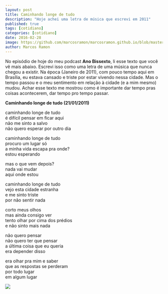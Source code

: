 ```yaml
---
layout: post
title: Caminhando longe de tudo
description: "Hoje achei uma letra de música que escrevi em 2011"
published: true
tags: [cotidiano]
categories: [cotidiano]
date: 2016-02-28
image: https://github.com/marcosramon/marcosramon.github.io/blob/master/assets/images/caminhando.jpg
author: Marcos Ramon
---
```


No episódio de hoje do meu podcast **Ano Bissexto**, li esse texto que você vê mais abaixo. Escrevi isso como uma letra de uma música que nunca chegou a existir. Na época (Janeiro de 2011), com pouco tempo aqui em Brasília, eu estava cansado e triste por estar vivendo nessa cidade. Mas o tempo passou e o meu sentimento em relação à cidade (e a mim mesmo) mudou.
Achar esse texto me mostrou como é importante dar tempo pras coisas acontecerem, dar tempo pro tempo passar. 

**Caminhando longe de tudo (21/01/2011)**

caminhando longe de tudo<br>
é difícil pensar em ficar aqui<br>
não me sinto a salvo<br>
não quero esperar por outro dia<br>

caminhando longe de tudo<br>
procuro um lugar só<br>
a minha vida escapa pra onde?<br>
estou esperando<br>

mas o que vem depois?<br>
nada vai mudar<br>
aqui onde estou<br>

caminhando longe de tudo<br>
vejo esta cidade estranha<br>
e me sinto triste<br>
por não sentir nada<br>

corto meus olhos<br>
mas ainda consigo ver<br>
tento olhar por cima dos prédios<br>
e não sinto mais nada<br>

não quero pensar<br>
não quero ter que pensar<br>
a última coisa que eu queria<br>
era depender disso<br>

era olhar pra mim e saber<br>
que as respostas se perderam<br>
por todo lugar<br>
em algum lugar<br>

<img src="https://github.com/marcosramon/marcosramon.github.io/blob/master/assets/images/caminhando.jpg">
